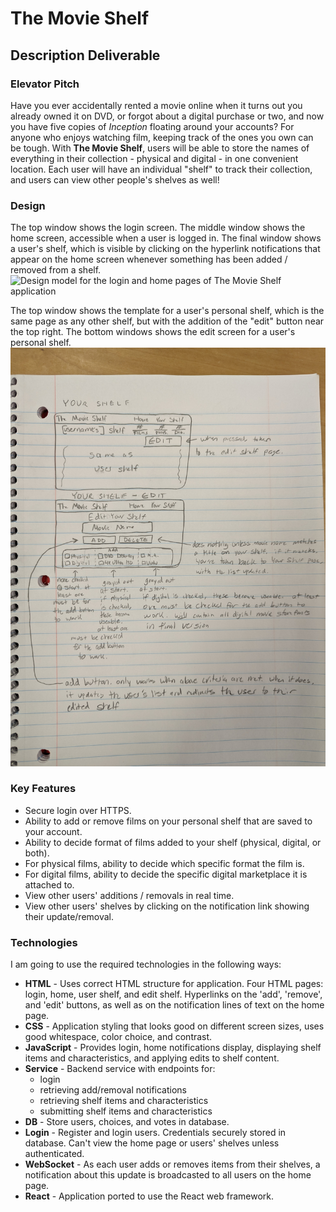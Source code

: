 # The Movie Shelf

## Description Deliverable

### Elevator Pitch  
Have you ever accidentally rented a movie online when it turns out you already owned it on DVD, or forgot about a digital purchase or two, and now you have five copies of *Inception* floating around your accounts? For anyone who enjoys watching film, keeping track of the ones you own can be tough. With **The Movie Shelf**, users will be able to store the names of everything in their collection - physical and digital - in one convenient location. Each user will have an individual "shelf" to track their collection, and users can view other people's shelves as well!  

### Design
The top window shows the login screen. The middle window shows the home screen, accessible when a user is logged in. The final window shows a user's shelf, which is visible by clicking on the hyperlink notifications that appear on the home screen whenever something has been added / removed from a shelf.
![Design model for the login and home pages of The Movie Shelf application](/DesignImages/DesignImage_LoginHome.jpg)

The top window shows the template for a user's personal shelf, which is the same page as any other shelf, but with the addition of the "edit" button near the top right. The bottom windows shows the edit screen for a user's personal shelf.
![Design model for the Your Shelf page of The Movie Shelf application](/DesignImages/DesignImage_YourShelf.jpg)

### Key Features
- Secure login over HTTPS.
- Ability to add or remove films on your personal shelf that are saved to your account.
- Ability to decide format of films added to your shelf (physical, digital, or both).
- For physical films, ability to decide which specific format the film is.
- For digital films, ability to decide the specific digital marketplace it is attached to.
- View other users' additions / removals in real time.
- View other users' shelves by clicking on the notification link showing their update/removal.

### Technologies
I am going to use the required technologies in the following ways:
- **HTML** - Uses correct HTML structure for application. Four HTML pages: login, home, user shelf, and edit shelf. Hyperlinks on the 'add', 'remove', and 'edit' buttons, as well as on the notification lines of text on the home page.
- **CSS** - Application styling that looks good on different screen sizes, uses good whitespace, color choice, and contrast.
- **JavaScript** - Provides login, home notifications display, displaying shelf items and characteristics, and applying edits to shelf content.
- **Service** - Backend service with endpoints for:
  - login
  - retrieving add/removal notifications
  - retrieving shelf items and characteristics
  - submitting shelf items and characteristics
- **DB** - Store users, choices, and votes in database. 
- **Login** - Register and login users. Credentials securely stored in database. Can't view the home page or users' shelves unless authenticated.
- **WebSocket** - As each user adds or removes items from their shelves, a notification about this update is broadcasted to all users on the home page.
- **React** - Application ported to use the React web framework.

